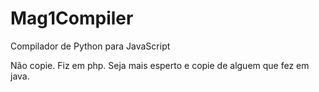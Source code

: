 # Mag1Compiler
Compilador de Python para JavaScript

Não copie. Fiz em php. Seja mais esperto e copie de alguem que fez em java.
